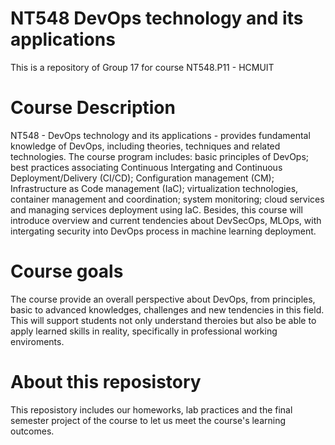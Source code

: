 # NT548 DevOps technology and its applications
This is a repository of Group 17 for course NT548.P11 - HCMUIT

# Course Description
NT548 - DevOps technology and its applications - provides fundamental knowledge of DevOps, including theories, techniques and related technologies. The course program includes: basic principles of DevOps; best practices associating Continuous Intergating and Continuous Deployment/Delivery (CI/CD); Configuration management (CM); Infrastructure as Code management (IaC); virtualization technologies, container management and coordination; system monitoring; cloud services and managing services deployment using IaC. Besides, this course will introduce overview and current tendencies about DevSecOps, MLOps, with intergating security into DevOps process in machine learning deployment.

# Course goals
The course provide an overall perspective about DevOps, from principles, basic to advanced knowledges, challenges and new tendencies in this field. This will support students not only understand theroies but also be able to apply learned skills in reality, specifically in professional working enviroments.

# About this reposistory
This reposistory includes our homeworks, lab practices and the final semester project of the course to let us meet the course's learning outcomes.

